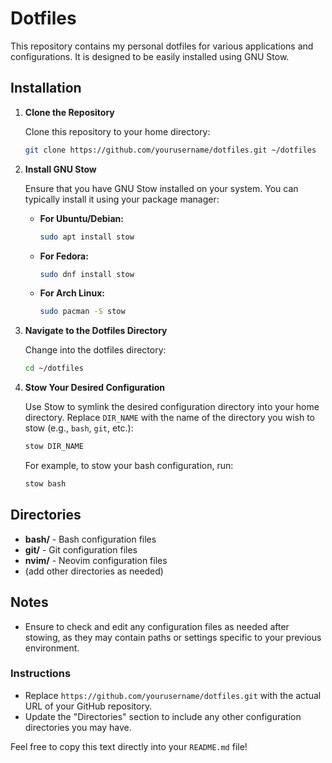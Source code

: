 # Dotfiles

This repository contains my personal dotfiles for various applications and configurations. It is designed to be easily installed using GNU Stow.

## Installation

1. **Clone the Repository**

   Clone this repository to your home directory:

   ```bash
   git clone https://github.com/yourusername/dotfiles.git ~/dotfiles
   ```

2. **Install GNU Stow**

   Ensure that you have GNU Stow installed on your system. You can typically install it using your package manager:

   - **For Ubuntu/Debian:**
     ```bash
     sudo apt install stow
     ```

   - **For Fedora:**
     ```bash
     sudo dnf install stow
     ```

   - **For Arch Linux:**
     ```bash
     sudo pacman -S stow
     ```

3. **Navigate to the Dotfiles Directory**

   Change into the dotfiles directory:

   ```bash
   cd ~/dotfiles
   ```

4. **Stow Your Desired Configuration**

   Use Stow to symlink the desired configuration directory into your home directory. Replace `DIR_NAME` with the name of the directory you wish to stow (e.g., `bash`, `git`, etc.):

   ```bash
   stow DIR_NAME
   ```

   For example, to stow your bash configuration, run:

   ```bash
   stow bash
   ```

## Directories

- **bash/** - Bash configuration files
- **git/** - Git configuration files
- **nvim/** - Neovim configuration files
- (add other directories as needed)

## Notes

- Ensure to check and edit any configuration files as needed after stowing, as they may contain paths or settings specific to your previous environment.

### Instructions
- Replace `https://github.com/yourusername/dotfiles.git` with the actual URL of your GitHub repository.
- Update the "Directories" section to include any other configuration directories you may have.

Feel free to copy this text directly into your `README.md` file!
